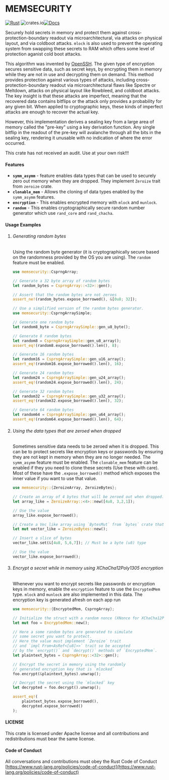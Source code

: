 # MEMSECURITY

[![Rust](https://github.com/448-engineering/MEMSECURITY/actions/workflows/rust.yml/badge.svg?branch=master)](https://github.com/448-engineering/MEMSECURITY/actions/workflows/rust.yml)  ![crates.io](https://img.shields.io/crates/v/memsecurity.svg)[![Docs](https://docs.rs/memsecurity/badge.svg)](https://docs.rs/memsecurity)


Securely hold secrets in memory and protect them against cross-protection-boundary readout via microarchitectural, via attacks on physical layout, and via coldboot attacks. `mlock` is also used to prevent the operating system from swapping these secrets to RAM which offers some level of protection aganist cold boot attacks.

This algorithm was invented by [OpenSSH](https://marc.info/?l=openbsd-cvs&m=156109087822676). The given type of encryption secures sensitive data, such as secret keys, by encrypting them in memory while they are not in use and decrypting them on demand. This method provides protection against various types of attacks, including cross-protection-boundary readout via microarchitectural flaws like Spectre or Meltdown, attacks on physical layout like Rowbleed, and coldboot attacks. The key insight is that these attacks are imperfect, meaning that the recovered data contains bitflips or the attack only provides a probability for any given bit. When applied to cryptographic keys, these kinds of imperfect attacks are enough to recover the actual key. 

However, this implementation derives a sealing key from a large area of memory called the "pre-key" using a key derivation function. Any single bitflip in the readout of the pre-key will avalanche through all the bits in the sealing key, rendering it unusable with no indication of where the error occurred.


This crate has not received an audit. Use at your own risk!!!

#### Features
- **`symm_asymm`** - feature enables data types that can be used to securely zero out memory when they are dropped. They implement `Zeroize` trait from `zeroize` crate.
- **`clonable_mem`** - Allows the cloning of data types enabled by the `symm_asymm`  features.
- **`encryption`** - This enables encrypted memory with `mlock` and `munlock`.
- **`random`** - This enables cryptographically secure random number generator which use `rand_core` and `rand_chacha`.


#### Usage Examples
1. ###### Generating random bytes
   Using the random byte generator (it is cryptographically secure based on the randomness provided by the OS you are using). The `random` feature must be enabled.
    ```rust
    use memsecurity::CsprngArray;

    // Generate a 32 byte array of random bytes
    let random_bytes = CsprngArray::<32>::gen();

    // Assert that the random bytes are not zeroes
    assert_ne!(random_bytes.expose_borrowed(), &[0u8; 32]);

    // Use a simplified version of the random bytes generator.
    use memsecurity::CsprngArraySimple;

    // Generate one random byte
    let random8_byte = CsprngArraySimple::gen_u8_byte();

    // Generate 8 random bytes
    let random8 = CsprngArraySimple::gen_u8_array();
    assert_eq!(random8.expose_borrowed().len(), 8);

    // Generate 16 random bytes
    let random16 = CsprngArraySimple::gen_u16_array();
    assert_eq!(random16.expose_borrowed().len(), 16);

    // Generate 24 random bytes
    let random24 = CsprngArraySimple::gen_u24_array();
    assert_eq!(random24.expose_borrowed().len(), 24);

    // Generate 32 random bytes
    let random32 = CsprngArraySimple::gen_u32_array();
    assert_eq!(random32.expose_borrowed().len(), 32);

    // Generate 64 random bytes
    let random64 = CsprngArraySimple::gen_u64_array();
    assert_eq!(random64.expose_borrowed().len(), 64);
    ```
2. ###### Using the data types that are zeroed when dropped
    Sometimes sensitive data needs to be zeroed when it is dropped. This can be to protect secrets like encryption keys or passwords by ensuring they are not kept in memory when they are no longer needed. The `symm_asymm` feature must be enabled. The `clonable_mem` feature can be enabled if they you need to clone these secrets (Use these with care). Most of these have the `.expose_borrowed()` method which exposes the inner value if you want to use that value.
    ```rust
    use memsecurity::{ZeroizeArray, ZeroizeBytes};

    // Create an array of 4 bytes that will be zeroed out when dropped.
    let array_like = ZeroizeArray::<4>::new([4u8, 3,2,1]);

    // Use the value
    array_like.expose_borrowed();

    // Create a Vec like array using `BytesMut` from `bytes` crate that re-allocates when it's capacity is exceeded.
    let mut vector_like = ZeroizeBytes::new();

    // Insert a slice of bytes
    vector_like.set(&[4u8, 5,6,7]); // Must be a byte (u8) type

    // Use the value
    vector_like.expose_borrowed();
    ```
3. ###### Encrypt a secret while in memory using XChaCha12Poly1305 encryption
    Whenever you want to encrypt secrets like passwords or encryption keys in memory, enable the `encryption` feature to use the `EncryptedMem` type. `mlock` and `munlock` are also implemented in this data.
    The encryption key is generated afresh on each app run
    ```rust
    use memsecurity::{EncryptedMem, CsprngArray};

    // Initialize the struct with a random nonce (XNonce for XChaCha12Poly1305)
    let mut foo = EncryptedMem::new();
    
    // Here a some random bytes are generated to simulate
    // some secret you want to protect.
    // Here the value must implement `Zeroize` trait
    // and `impl From<AsRef<[u8]>>` trait so be accepted
    // by the `encrypt()` and `decrypt()` methods of `EncryptedMem`.
    let plaintext_bytes = CsprngArray::<32>::gen();

    // Encrypt the secret in memory using the randomly
    // generated encryption key that is `mlocked`
    foo.encrypt(&plaintext_bytes).unwrap();

    // Decrypt the secret using the `mlocked` key
    let decrypted = foo.decrypt().unwrap();

    assert_eq!(
        plaintext_bytes.expose_borrowed(),
        decrypted.expose_borrowed()
    );
    ```

#### LICENSE
This crate is licensed under Apache license and all contributions and redistributions must bear the same license.

#### Code of Conduct
All conversations and contributions must obey the Rust Code of Conduct [https://www.rust-lang.org/policies/code-of-conduct](https://www.rust-lang.org/policies/code-of-conduct)

